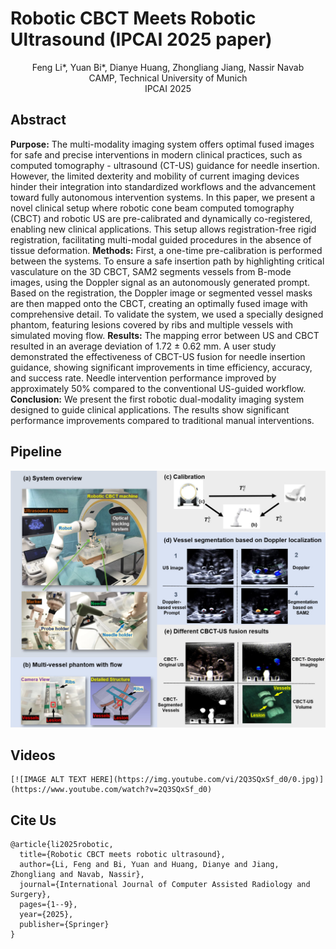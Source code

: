 # Robotic CBCT Meets Robotic Ultrasound (IPCAI 2025 paper)

<center>Feng Li*, Yuan Bi*, Dianye Huang, Zhongliang Jiang, Nassir Navab</center>

<center>CAMP, Technical University of Munich</center>
<center>IPCAI 2025</center>

## Abstract

**Purpose:** The multi-modality imaging system offers optimal fused images for safe and precise interventions in modern clinical practices, such as computed tomography - ultrasound (CT-US) guidance for needle insertion. However, the limited dexterity and mobility of current imaging devices hinder their integration into standardized workflows and the advancement toward fully autonomous intervention systems. In this paper, we present a novel clinical setup where robotic cone beam computed tomography (CBCT) and robotic US are pre-calibrated and dynamically co-registered, enabling new clinical applications. This setup allows registration-free rigid registration, facilitating multi-modal guided procedures in the absence of tissue deformation.
**Methods:** First, a one-time pre-calibration is performed between the systems. To ensure a safe insertion path by highlighting critical vasculature on the 3D CBCT, SAM2 segments vessels from B-mode images, using the Doppler signal as an autonomously generated prompt. Based on the registration, the Doppler image or segmented vessel masks are then mapped onto the CBCT, creating an optimally fused image with comprehensive detail. To validate the system, we used a specially designed phantom, featuring lesions covered by ribs and multiple vessels with simulated moving flow.
**Results:** The mapping error between US and CBCT resulted in an average deviation of 1.72 ± 0.62 mm. A user study demonstrated the effectiveness of CBCT-US fusion for needle insertion guidance, showing significant improvements in time efficiency, accuracy, and success rate. Needle intervention performance improved by approximately 50% compared to the conventional US-guided workflow. **Conclusion:** We present the first robotic dual-modality imaging system designed to guide clinical applications. The results show significant performance improvements compared to traditional manual interventions.

## Pipeline

![](static/images/overview.jpg)

## Videos

```text
[![IMAGE ALT TEXT HERE](https://img.youtube.com/vi/2Q3SQxSf_d0/0.jpg)](https://www.youtube.com/watch?v=2Q3SQxSf_d0)
```

## Cite Us

```
@article{li2025robotic,
  title={Robotic CBCT meets robotic ultrasound},
  author={Li, Feng and Bi, Yuan and Huang, Dianye and Jiang, Zhongliang and Navab, Nassir},
  journal={International Journal of Computer Assisted Radiology and Surgery},
  pages={1--9},
  year={2025},
  publisher={Springer}
}
```

